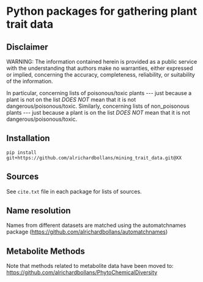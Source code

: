 # Python packages for gathering plant trait data

## Disclaimer

WARNING: The information contained herein is provided as a public service with the understanding that authors make no
warranties, either expressed or implied, concerning the accuracy, completeness, reliability, or suitability of the
information.

In particular, concerning lists of poisonous/toxic plants --- just because a plant is not on the list *DOES NOT* mean
that it is not dangerous/poisonous/toxic. Similarly, concerning lists of non_poisonous plants --- just because a plant
is on the list *DOES NOT* mean that it is not dangerous/poisonous/toxic.

## Installation

`pip install git+https://github.com/alrichardbollans/mining_trait_data.git@XX`

## Sources

See `cite.txt` file in each package for lists of sources.

## Name resolution

Names from different datasets are matched using the automatchnames
package (https://github.com/alrichardbollans/automatchnames)

## Metabolite Methods

Note that methods related to metabolite data have been moved to: https://github.com/alrichardbollans/PhytoChemicalDiversity
